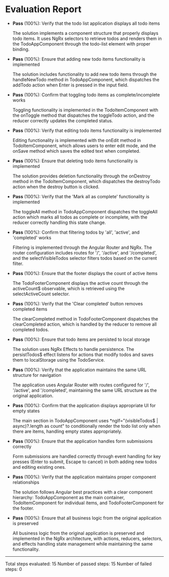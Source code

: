 # Evaluation Report

- **Pass** (100%): Verify that the todo list application displays all todo items
  
  The solution implements a component structure that properly displays todo items. It uses NgRx selectors to retrieve todos and renders them in the TodoAppComponent through the todo-list element with proper binding.

- **Pass** (100%): Ensure that adding new todo items functionality is implemented
  
  The solution includes functionality to add new todo items through the handleNewTodo method in TodoAppComponent, which dispatches the addTodo action when Enter is pressed in the input field.

- **Pass** (100%): Confirm that toggling todo items as complete/incomplete works
  
  Toggling functionality is implemented in the TodoItemComponent with the onToggle method that dispatches the toggleTodo action, and the reducer correctly updates the completed status.

- **Pass** (100%): Verify that editing todo items functionality is implemented
  
  Editing functionality is implemented with the onEdit method in TodoItemComponent, which allows users to enter edit mode, and the onSave method which saves the edited text when completed.

- **Pass** (100%): Ensure that deleting todo items functionality is implemented
  
  The solution provides deletion functionality through the onDestroy method in the TodoItemComponent, which dispatches the destroyTodo action when the destroy button is clicked.

- **Pass** (100%): Verify that the 'Mark all as complete' functionality is implemented
  
  The toggleAll method in TodoAppComponent dispatches the toggleAll action which marks all todos as complete or incomplete, with the reducer correctly handling this state change.

- **Pass** (100%): Confirm that filtering todos by 'all', 'active', and 'completed' works
  
  Filtering is implemented through the Angular Router and NgRx. The router configuration includes routes for '/', '/active', and '/completed', and the selectVisibleTodos selector filters todos based on the current filter.

- **Pass** (100%): Ensure that the footer displays the count of active items
  
  The TodoFooterComponent displays the active count through the activeCount$ observable, which is retrieved using the selectActiveCount selector.

- **Pass** (100%): Verify that the 'Clear completed' button removes completed items
  
  The clearCompleted method in TodoFooterComponent dispatches the clearCompleted action, which is handled by the reducer to remove all completed todos.

- **Pass** (100%): Ensure that todo items are persisted to local storage
  
  The solution uses NgRx Effects to handle persistence. The persistTodos$ effect listens for actions that modify todos and saves them to localStorage using the TodoService.

- **Pass** (100%): Verify that the application maintains the same URL structure for navigation
  
  The application uses Angular Router with routes configured for '/', '/active', and '/completed', maintaining the same URL structure as the original application.

- **Pass** (100%): Confirm that the application displays appropriate UI for empty states
  
  The main section in TodoAppComponent uses *ngIf="(visibleTodos$ | async)?.length as count" to conditionally render the todo list only when there are items, handling empty states appropriately.

- **Pass** (100%): Ensure that the application handles form submissions correctly
  
  Form submissions are handled correctly through event handling for key presses (Enter to submit, Escape to cancel) in both adding new todos and editing existing ones.

- **Pass** (100%): Verify that the application maintains proper component relationships
  
  The solution follows Angular best practices with a clear component hierarchy: TodoAppComponent as the main container, TodoItemComponent for individual items, and TodoFooterComponent for the footer.

- **Pass** (100%): Ensure that all business logic from the original application is preserved
  
  All business logic from the original application is preserved and implemented in the NgRx architecture, with actions, reducers, selectors, and effects handling state management while maintaining the same functionality.

---

Total steps evaluated: 15
Number of passed steps: 15
Number of failed steps: 0